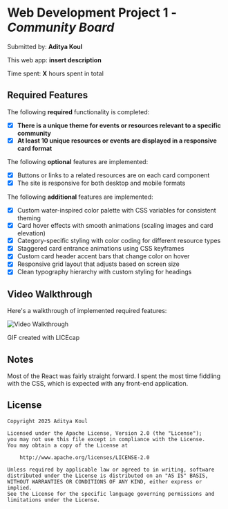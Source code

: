 # Web Development Project 1 - *Community Board*

Submitted by: **Aditya Koul**

This web app: **insert description**

Time spent: **X** hours spent in total

## Required Features

The following **required** functionality is completed:

- [x] **There is a unique theme for events or resources relevant to a specific community**
- [x] **At least 10 unique resources or events are displayed in a responsive card format**

The following **optional** features are implemented:

- [x] Buttons or links to a related resources are on each card component
- [x] The site is responsive for both desktop and mobile formats

The following **additional** features are implemented:

* [x] Custom water-inspired color palette with CSS variables for consistent theming
* [x] Card hover effects with smooth animations (scaling images and card elevation)
* [x] Category-specific styling with color coding for different resource types
* [x] Staggered card entrance animations using CSS keyframes
* [x] Custom card header accent bars that change color on hover
* [x] Responsive grid layout that adjusts based on screen size
* [x] Clean typography hierarchy with custom styling for headings

## Video Walkthrough

Here's a walkthrough of implemented required features:

<img src='./src/assets/recording.gif' title='Video Walkthrough' width='' alt='Video Walkthrough' />

GIF created with LICEcap  

## Notes

Most of the React was fairly straight forward. I spent the most time fiddling with the CSS, which is expected with any front-end application.

## License

    Copyright 2025 Aditya Koul

    Licensed under the Apache License, Version 2.0 (the "License");
    you may not use this file except in compliance with the License.
    You may obtain a copy of the License at

        http://www.apache.org/licenses/LICENSE-2.0

    Unless required by applicable law or agreed to in writing, software
    distributed under the License is distributed on an "AS IS" BASIS,
    WITHOUT WARRANTIES OR CONDITIONS OF ANY KIND, either express or implied.
    See the License for the specific language governing permissions and
    limitations under the License.